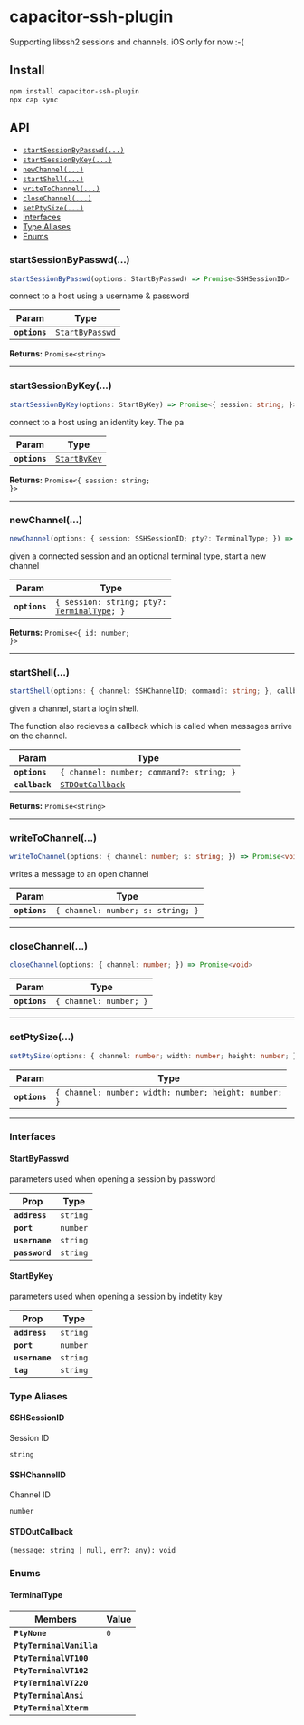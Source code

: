 # capacitor-ssh-plugin

Supporting libssh2 sessions and channels.
iOS only for now :-(

## Install

```bash
npm install capacitor-ssh-plugin
npx cap sync
```

## API

<docgen-index>

* [`startSessionByPasswd(...)`](#startsessionbypasswd)
* [`startSessionByKey(...)`](#startsessionbykey)
* [`newChannel(...)`](#newchannel)
* [`startShell(...)`](#startshell)
* [`writeToChannel(...)`](#writetochannel)
* [`closeChannel(...)`](#closechannel)
* [`setPtySize(...)`](#setptysize)
* [Interfaces](#interfaces)
* [Type Aliases](#type-aliases)
* [Enums](#enums)

</docgen-index>

<docgen-api>
<!--Update the source file JSDoc comments and rerun docgen to update the docs below-->

### startSessionByPasswd(...)

```typescript
startSessionByPasswd(options: StartByPasswd) => Promise<SSHSessionID>
```

connect to a host using a username & password

| Param         | Type                                                    |
| ------------- | ------------------------------------------------------- |
| **`options`** | <code><a href="#startbypasswd">StartByPasswd</a></code> |

**Returns:** <code>Promise&lt;string&gt;</code>

--------------------


### startSessionByKey(...)

```typescript
startSessionByKey(options: StartByKey) => Promise<{ session: string; }>
```

connect to a host using an identity key. The pa

| Param         | Type                                              |
| ------------- | ------------------------------------------------- |
| **`options`** | <code><a href="#startbykey">StartByKey</a></code> |

**Returns:** <code>Promise&lt;{ session: string; }&gt;</code>

--------------------


### newChannel(...)

```typescript
newChannel(options: { session: SSHSessionID; pty?: TerminalType; }) => Promise<{ id: number; }>
```

given a connected session and an optional terminal type,
start a new channel

| Param         | Type                                                                              |
| ------------- | --------------------------------------------------------------------------------- |
| **`options`** | <code>{ session: string; pty?: <a href="#terminaltype">TerminalType</a>; }</code> |

**Returns:** <code>Promise&lt;{ id: number; }&gt;</code>

--------------------


### startShell(...)

```typescript
startShell(options: { channel: SSHChannelID; command?: string; }, callback: STDOutCallback) => Promise<string>
```

given a channel, start a login shell.

The function also recieves a callback which is called when messages 
arrive on the channel.

| Param          | Type                                                      |
| -------------- | --------------------------------------------------------- |
| **`options`**  | <code>{ channel: number; command?: string; }</code>       |
| **`callback`** | <code><a href="#stdoutcallback">STDOutCallback</a></code> |

**Returns:** <code>Promise&lt;string&gt;</code>

--------------------


### writeToChannel(...)

```typescript
writeToChannel(options: { channel: number; s: string; }) => Promise<void>
```

writes a message to an open channel

| Param         | Type                                         |
| ------------- | -------------------------------------------- |
| **`options`** | <code>{ channel: number; s: string; }</code> |

--------------------


### closeChannel(...)

```typescript
closeChannel(options: { channel: number; }) => Promise<void>
```

| Param         | Type                              |
| ------------- | --------------------------------- |
| **`options`** | <code>{ channel: number; }</code> |

--------------------


### setPtySize(...)

```typescript
setPtySize(options: { channel: number; width: number; height: number; }) => Promise<void>
```

| Param         | Type                                                             |
| ------------- | ---------------------------------------------------------------- |
| **`options`** | <code>{ channel: number; width: number; height: number; }</code> |

--------------------


### Interfaces


#### StartByPasswd

parameters used when opening a session by password

| Prop           | Type                |
| -------------- | ------------------- |
| **`address`**  | <code>string</code> |
| **`port`**     | <code>number</code> |
| **`username`** | <code>string</code> |
| **`password`** | <code>string</code> |


#### StartByKey

parameters used when opening a session by indetity key

| Prop           | Type                |
| -------------- | ------------------- |
| **`address`**  | <code>string</code> |
| **`port`**     | <code>number</code> |
| **`username`** | <code>string</code> |
| **`tag`**      | <code>string</code> |


### Type Aliases


#### SSHSessionID

Session ID

<code>string</code>


#### SSHChannelID

Channel ID

<code>number</code>


#### STDOutCallback

<code>(message: string | null, err?: any): void</code>


### Enums


#### TerminalType

| Members                  | Value          |
| ------------------------ | -------------- |
| **`PtyNone`**            | <code>0</code> |
| **`PtyTerminalVanilla`** |                |
| **`PtyTerminalVT100`**   |                |
| **`PtyTerminalVT102`**   |                |
| **`PtyTerminalVT220`**   |                |
| **`PtyTerminalAnsi`**    |                |
| **`PtyTerminalXterm`**   |                |

</docgen-api>

